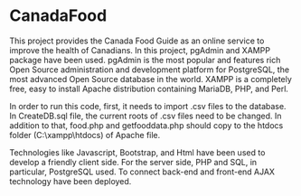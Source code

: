 # CanadaFood
This project provides the Canada Food Guide as an online service to improve the health of Canadians.
In this project, pgAdmin and XAMPP package have been used. 
pgAdmin is the most popular and features rich Open Source administration and development platform for PostgreSQL,
the most advanced Open Source database in the world.
XAMPP is a completely free, easy to install Apache distribution containing MariaDB, PHP, and Perl.

In order to run this code, first, it needs to import .csv files to the database. In CreateDB.sql file, the current roots of .csv files need to be changed. 
In addition to that, food.php and getfooddata.php should copy to the htdocs folder (C:\xampp\htdocs) of Apache file. 

Technologies like Javascript, Bootstrap, and Html have been used to develop a friendly client side. For the server side, PHP and SQL, in particular, PostgreSQL used. To connect back-end and front-end AJAX technology have been deployed.
